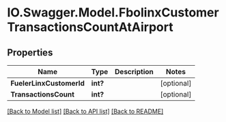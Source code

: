 # IO.Swagger.Model.FbolinxCustomerTransactionsCountAtAirport
## Properties

Name | Type | Description | Notes
------------ | ------------- | ------------- | -------------
**FuelerLinxCustomerId** | **int?** |  | [optional] 
**TransactionsCount** | **int?** |  | [optional] 

[[Back to Model list]](../README.md#documentation-for-models) [[Back to API list]](../README.md#documentation-for-api-endpoints) [[Back to README]](../README.md)

